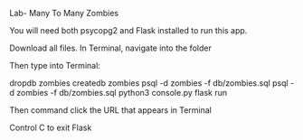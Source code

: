 Lab- Many To Many Zombies

You will need both psycopg2 and Flask installed to run this app. 

Download all files.
In Terminal, navigate into the folder

Then type into Terminal:

dropdb zombies
createdb zombies
psql -d zombies -f db/zombies.sql
psql -d zombies -f db/zombies.sql
python3 console.py
flask run

Then command click the URL that appears in Terminal

Control C to exit Flask
